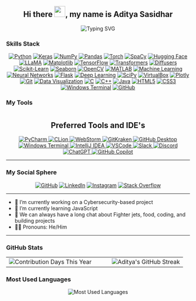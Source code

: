 <h2 align="center"> Hi there <img src="https://media.giphy.com/media/hvRJCLFzcasrR4ia7z/giphy.gif" width="30px">, my name is <strong>Aditya Sasidhar</strong> </h2>

<div align="center">
    <img src="https://readme-typing-svg.demolab.com?font=Fira+Code&weight=500&size=24&pause=1000&color=36BCF7&center=true&vCenter=true&width=700&lines=Cybersecurity+Enthusiast;Python+Fan+%F0%9F%90%8D;Passionate+about+ML;Aspiring+Full-Stack+Python+Dev;Not+a+big+fan+of+LeetCode+%F0%9F%98%82;Keras+and+TensorFlow+Practitioner;Data+Visualization+Advocate;C%2B%2B+Coder+at+Heart (that's+a+lie);Exploring+JavaScript+and+Web+Dev;Special+Thanks+to+ChatGPT;Turning+Ideas+into+Projects+%F0%9F%A7%A0" alt="Typing SVG">
</div>

### **Skills Stack**  

<div align="center">
    <a href="https://www.python.org/doc/" target="_blank"><img src="https://img.shields.io/badge/Python-4B8BBE?style=for-the-badge&logo=python&logoColor=white&labelColor=306998" alt="Python" /></a>
    <a href="https://keras.io/" target="_blank"><img src="https://img.shields.io/badge/Keras-FF4C4C?style=for-the-badge&logo=keras&logoColor=white&labelColor=DC3035" alt="Keras" /></a>
    <a href="https://numpy.org/doc/" target="_blank"><img src="https://img.shields.io/badge/NumPy-0071C1?style=for-the-badge&logo=numpy&logoColor=white&labelColor=013243" alt="NumPy" /></a>
    <a href="https://pandas.pydata.org/pandas-docs/stable/" target="_blank"><img src="https://img.shields.io/badge/Pandas-130654?style=for-the-badge&logo=pandas&logoColor=white&labelColor=150458" alt="Pandas" /></a>
    <a href="https://pytorch.org/" target="_blank"><img src="https://img.shields.io/badge/Torch-EE4C2C?style=for-the-badge&logo=pytorch&logoColor=white&labelColor=E34C26" alt="Torch" /></a>
    <a href="https://spacy.io/" target="_blank"><img src="https://img.shields.io/badge/SpaCy-09A3D5?style=for-the-badge&logo=spacy&logoColor=white&labelColor=0081A5" alt="SpaCy" /></a>
    <a href="https://huggingface.co/" target="_blank"><img src="https://img.shields.io/badge/Hugging%20Face-FCC72A?style=for-the-badge&logo=huggingface&logoColor=white&labelColor=F9A825" alt="Hugging Face" /></a>
    <a href="https://huggingface.co/llama" target="_blank"><img src="https://img.shields.io/badge/LLaMA-8E24AA?style=for-the-badge&logoColor=white&labelColor=6A1B9A" alt="LLaMA" /></a>
    <a href="https://matplotlib.org/stable/users/index.html" target="_blank"><img src="https://img.shields.io/badge/Matplotlib-4695EB?style=for-the-badge&labelColor=11557C" alt="Matplotlib" /></a>
    <a href="https://www.tensorflow.org/learn" target="_blank"><img src="https://img.shields.io/badge/TensorFlow-FF9900?style=for-the-badge&logo=tensorflow&logoColor=white&labelColor=E47900" alt="TensorFlow" /></a>
    <a href="https://huggingface.co/docs/transformers/" target="_blank"><img src="https://img.shields.io/badge/Transformers-FF5733?style=for-the-badge&logo=transformers&logoColor=white&labelColor=C70039" alt="Transformers" /></a>
    <a href="https://huggingface.co/docs/diffusers/" target="_blank"><img src="https://img.shields.io/badge/Diffusers-3A86FF?style=for-the-badge&logoColor=white&labelColor=1A73E8" alt="Diffusers" /></a>
    <a href="https://scikit-learn.org/stable/documentation.html" target="_blank"><img src="https://img.shields.io/badge/Scikit--Learn-F8A835?style=for-the-badge&logo=scikit-learn&logoColor=white&labelColor=F7931E" alt="Scikit-Learn" /></a>
    <a href="https://seaborn.pydata.org/" target="_blank"><img src="https://img.shields.io/badge/Seaborn-61A4B2?style=for-the-badge&labelColor=3776AB" alt="Seaborn" /></a>
    <a href="https://docs.opencv.org/master/" target="_blank"><img src="https://img.shields.io/badge/OpenCV-5C3EE8?style=for-the-badge&logo=opencv&logoColor=white&labelColor=273C75" alt="OpenCV" /></a>
    <a href="https://in.mathworks.com/help/matlab/" target="_blank"><img src="https://img.shields.io/badge/MATLAB-0099D4?style=for-the-badge&logo=mathworks&logoColor=white&labelColor=0076A8" alt="MATLAB" /></a>
    <a href="https://www.ibm.com/cloud/learn/machine-learning" target="_blank"><img src="https://img.shields.io/badge/Machine%20Learning-009688?style=for-the-badge&logo=machine-learning&labelColor=00695C" alt="Machine Learning" /></a>
    <a href="https://en.wikipedia.org/wiki/Artificial_neural_network" target="_blank"><img src="https://img.shields.io/badge/Neural%20Networks-E91E63?style=for-the-badge&labelColor=C2185B" alt="Neural Networks" /></a>
    <a href="https://flask.palletsprojects.com/" target="_blank"><img src="https://img.shields.io/badge/Flask-000000?style=for-the-badge&logo=flask&logoColor=white" alt="Flask" /></a>
    <a href="https://en.wikipedia.org/wiki/Deep_learning" target="_blank"><img src="https://img.shields.io/badge/Deep%20Learning-7E57C2?style=for-the-badge&labelColor=5E35B1" alt="Deep Learning" /></a>
    <a href="https://scipy.org/docs.html" target="_blank"><img src="https://img.shields.io/badge/SciPy-8CAAE6?style=for-the-badge&logo=scipy&logoColor=white&labelColor=0A4599" alt="SciPy" /></a>
    <a href="https://www.virtualbox.org/" target="_blank"><img src="https://img.shields.io/badge/VirtualBox-183A61?style=for-the-badge&logo=virtualbox&logoColor=white&labelColor=183A61" alt="VirtualBox" /></a>
    <a href="https://plotly.com/python/" target="_blank"><img src="https://img.shields.io/badge/Plotly-3F4F75?style=for-the-badge&logo=plotly&logoColor=white&labelColor=13D3F3" alt="Plotly" /></a>
    <a href="https://git-scm.com/doc" target="_blank"><img src="https://img.shields.io/badge/Git-F05032?style=for-the-badge&logo=git&logoColor=white&labelColor=E94E31" alt="Git" /></a>
    <a href="https://datavizproject.com/" target="_blank"><img src="https://img.shields.io/badge/Data%20Visualization-673AB7?style=for-the-badge&labelColor=512DA8" alt="Data Visualization" /></a>
    <a href="https://devdocs.io/c/" target="_blank"><img src="https://img.shields.io/badge/C-1666A2?style=for-the-badge&logo=c&logoColor=white&labelColor=A8B9CC" alt="C" /></a>
    <a href="https://cplusplus.com/doc/tutorial/" target="_blank"><img src="https://img.shields.io/badge/C%2B%2B-004482?style=for-the-badge&logo=c%2B%2B&logoColor=white&labelColor=00599C" alt="C++" /></a>
    <a href="https://docs.oracle.com/en/java/" target="_blank"><img src="https://img.shields.io/badge/Java-F89820?style=for-the-badge&logo=java&logoColor=white&labelColor=007396" alt="Java" /></a>
    <a href="https://developer.mozilla.org/docs/Web/HTML" target="_blank"><img src="https://img.shields.io/badge/HTML5-FF5722?style=for-the-badge&logo=html5&logoColor=white&labelColor=E34F26" alt="HTML5" /></a>
    <a href="https://developer.mozilla.org/docs/Web/CSS" target="_blank"><img src="https://img.shields.io/badge/CSS3-1572B6?style=for-the-badge&logo=css3&logoColor=white&labelColor=00578A" alt="CSS3" /></a>
    <a href="https://learn.microsoft.com/en-us/windows/terminal/" target="_blank"><img src="https://img.shields.io/badge/Windows%20Terminal-4D4D4D?style=for-the-badge&logo=windows-terminal&logoColor=white&labelColor=0078D7" alt="Windows Terminal" /></a>
    <a href="https://docs.github.com/en" target="_blank"><img src="https://img.shields.io/badge/GitHub-181717?style=for-the-badge&logo=github&logoColor=white" alt="GitHub" /></a>
</div>

### **My Tools**
<div align="center" style="margin-top: 40px;">
    <!-- IDEs Section -->
<h2> Preferred Tools and IDE's</h2>
    <a href="https://www.jetbrains.com/pycharm/" target="_blank">
        <img src="https://img.shields.io/badge/PyCharm-4CAF50?style=for-the-badge&logo=pycharm&logoColor=white&labelColor=2F855A" alt="PyCharm" />
    </a>
    <a href="https://www.jetbrains.com/clion/" target="_blank">
        <img src="https://img.shields.io/badge/CLion-3EAFD7?style=for-the-badge&logo=clion&logoColor=white&labelColor=0A5F78" alt="CLion" />
    </a>
    <a href="https://www.jetbrains.com/webstorm/" target="_blank">
        <img src="https://img.shields.io/badge/WebStorm-21A9E1?style=for-the-badge&logo=webstorm&logoColor=white&labelColor=0A84FF" alt="WebStorm" />
    </a>
    <a href="https://www.gitkraken.com/" target="_blank">
        <img src="https://img.shields.io/badge/GitKraken-179287?style=for-the-badge&logo=gitkraken&logoColor=white&labelColor=00494D" alt="GitKraken" />
    </a>
    <a href="https://desktop.github.com/" target="_blank">
        <img src="https://img.shields.io/badge/GitHub%20Desktop-24292E?style=for-the-badge&logo=github&logoColor=white&labelColor=181717" alt="GitHub Desktop" />
    </a>
    <a href="https://learn.microsoft.com/en-us/windows/terminal/" target="_blank">
        <img src="https://img.shields.io/badge/Windows%20Terminal-4D4D4D?style=for-the-badge&logo=windows-terminal&logoColor=white&labelColor=0078D7" alt="Windows Terminal" />
    </a>
    <a href="https://www.jetbrains.com/idea/" target="_blank">
        <img src="https://img.shields.io/badge/IntelliJ%20IDEA-000000?style=for-the-badge&logo=intellijidea&logoColor=white&labelColor=0A84FF" alt="IntelliJ IDEA" />
    </a>
    <a href="https://code.visualstudio.com/" target="_blank">
        <img src="https://img.shields.io/badge/VSCode-007ACC?style=for-the-badge&logo=visualstudiocode&logoColor=white&labelColor=1E1E1E" alt="VSCode" />
    </a>
    <a href="https://slack.com/" target="_blank">
        <img src="https://img.shields.io/badge/Slack-4A154B?style=for-the-badge&logo=slack&logoColor=white&labelColor=611F69" alt="Slack" />
    </a>
    <a href="https://discord.com/" target="_blank">
        <img src="https://img.shields.io/badge/Discord-5865F2?style=for-the-badge&logo=discord&logoColor=white&labelColor=404EED" alt="Discord" />
    </a>
    <a href="https://openai.com/chatgpt" target="_blank">
        <img src="https://img.shields.io/badge/ChatGPT-10A37F?style=for-the-badge&logo=openai&logoColor=white&labelColor=007B65" alt="ChatGPT" />
    </a>
    <a href="https://github.com/features/copilot" target="_blank">
        <img src="https://img.shields.io/badge/GitHub%20Copilot-3DDC84?style=for-the-badge&logo=github&logoColor=white&labelColor=24292E" alt="GitHub Copilot" />
    </a>
</div>

---

### **My Social Sphere**

<div align="center">
    <a href="https://github.com/adityasasidhar"><img src="https://img.shields.io/badge/GitHub-171515?style=for-the-badge&logo=github&logoColor=white&labelColor=333333" alt="GitHub" /></a>
    <a href="https://www.linkedin.com/in/aditya-sasidhar-2399bb27a/"><img src="https://img.shields.io/badge/LinkedIn-0077B5?style=for-the-badge&logo=linkedin&logoColor=white&labelColor=005582" alt="LinkedIn" /></a>
    <a href="https://www.instagram.com/aditya_sasidhar/"><img src="https://img.shields.io/badge/Instagram-F56040?style=for-the-badge&logo=instagram&logoColor=white&labelColor=E4405F" alt="Instagram" /></a>
    <a href="https://stackoverflow.com/users/27242689"><img src="https://img.shields.io/badge/Stack%20Overflow-FF9900?style=for-the-badge&logo=stackoverflow&logoColor=white&labelColor=F48024" alt="Stack Overflow" /></a>
</div>

---


- 🔭 I’m currently working on a Cybersecurity-based project  
- 🌱 I’m currently learning JavaScript  
- 💬 We can always have a long chat about Fighter jets, food, coding, and building projects
- 🤫🧏 Pronouns: He/Him  


---
### **GitHub Stats**

<table width="100%">
    <tr>
        <!-- GitHub Stats on the Left -->
        <td align="left" width="50%">
            <img src="https://github-readme-stats.vercel.app/api?username=adityasasidhar&show_icons=true&count_private=true&theme=radical&hide_border=true" alt="Contribution Days This Year" />
        </td>
        <!-- GitHub Streak on the Right -->
        <td align="right" width="50%">
            <img src="https://github-readme-streak-stats.herokuapp.com/?user=adityasasidhar&theme=radical" alt="Aditya's GitHub Streak" />
        </td>
    </tr>
</table>




### **Most Used Languages**

<div align="center">
    <img src="https://github-readme-stats.vercel.app/api/top-langs/?username=adityasasidhar&layout=compact&theme=radical&hide_border=true" alt="Most Used Languages" />
</div>



